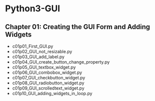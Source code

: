 # Python3-GUI

## Chapter 01: Creating the GUI Form and Adding Widgets
- c01p01_First_GUI.py
- c01p02_GUI_not_resizable.py
- c01p03_GUI_add_label.py
- c01p04_GUI_create_button_change_property.py
- c01p05_GUI_textbox_widget.py
- c01p06_GUI_combobox_widget.py
- c01p07_GUI_checkbutton_widget.py
- c01p08_GUI_radiobutton_widget.py
- c01p09_GUI_scrolledtext_widget.py
- c01p10_GUI_adding_widgets_in_loop.py
